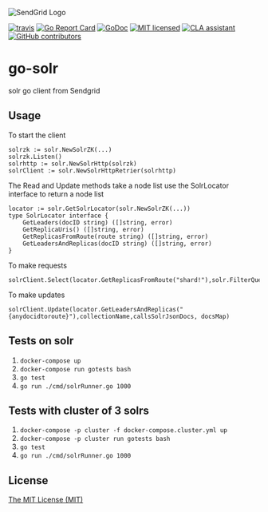![SendGrid Logo](https://uiux.s3.amazonaws.com/2016-logos/email-logo%402x.png)

[![travis](https://travis-ci.org/sendgrid/go-solr.svg?branch=master)](https://travis-ci.org/sendgrid/go-solr)
[![Go Report Card](https://goreportcard.com/badge/github.com/sendgrid/go-solr)](https://goreportcard.com/report/github.com/sendgrid/go-solr)
[![GoDoc](https://godoc.org/github.com/sendgrid/go-solr?status.svg)](https://godoc.org/github.com/sendgrid/go-solr)
[![MIT licensed](https://img.shields.io/badge/license-MIT-blue.svg)](./LICENSE)
[![CLA assistant](https://cla.sendgrid.com/readme/badge/sendgrid/go-solr)](https://cla.sendgrid.com/sendgrid/go-solr)
[![GitHub contributors](https://img.shields.io/github/contributors/sendgrid/docs.svg)](https://github.com/sendgrid/go-solr/graphs/contributors)

# go-solr
solr go client from Sendgrid

## Usage
To start the client
```
solrzk := solr.NewSolrZK(...)
solrzk.Listen()
solrhttp := solr.NewSolrHttp(solrzk)
solrClient := solr.NewSolrHttpRetrier(solrhttp)
```
The Read and Update methods take a node list use the SolrLocator interface to return a node list

```
locator := solr.GetSolrLocator(solr.NewSolrZK(...))
type SolrLocator interface {
	GetLeaders(docID string) ([]string, error)
	GetReplicaUris() ([]string, error)
	GetReplicasFromRoute(route string) ([]string, error)
	GetLeadersAndReplicas(docID string) ([]string, error)
}
```


To make requests
```
solrClient.Select(locator.GetReplicasFromRoute("shard!"),solr.FilterQuery("myfield:test"),solr.Route("shardkey!"))
```
To make updates
```
solrClient.Update(locator.GetLeadersAndReplicas("{anydocidtoroute}"),collectionName,callsSolrJsonDocs, docsMap)
```

## Tests on solr
1. ```docker-compose up ```
2. ```docker-compose run gotests bash ```
3. ```go test ```
4. ```go run ./cmd/solrRunner.go 1000 ```

## Tests with cluster of 3 solrs
1. ```docker-compose -p cluster -f docker-compose.cluster.yml up ```
2. ```docker-compose -p cluster run gotests bash ```
3. ```go test ```
4. ```go run ./cmd/solrRunner.go 1000 ```



## License
[The MIT License (MIT)](LICENSE)



